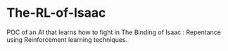 # The-RL-of-Isaac
POC of an AI that learns how to fight in The Binding of Isaac : Repentance using Reinforcement learning techniques.

